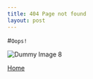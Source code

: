 ```yaml
---
title: 404 Page not found
layout: post
---
```


#`Oops!`

![Dummy Image 8]({{site.baseurl}}/assets/icons/imgs/inf.gif)

[Home](https://santana2196.github.io)
